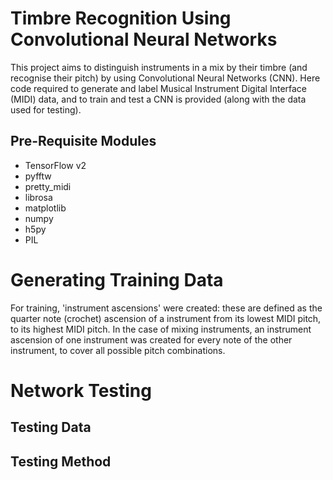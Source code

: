 # Timbre Recognition Using Convolutional Neural Networks
This project aims to distinguish instruments in a mix by their timbre (and recognise their pitch) by using Convolutional Neural Networks (CNN). Here code required to generate and label Musical Instrument Digital Interface (MIDI) data, and to train and test a CNN is provided (along with the data used for testing).
## Pre-Requisite Modules
- TensorFlow v2
- pyfftw
- pretty_midi
- librosa
- matplotlib
- numpy
- h5py
- PIL

# Generating Training Data
For training, 'instrument ascensions' were created: these are defined as the quarter note (crochet) ascension of a instrument from its lowest MIDI pitch, to its highest MIDI pitch. In the case of mixing instruments, an instrument ascension of one instrument was created for every note of the other instrument, to cover all possible pitch combinations.

# Network Testing
## Testing Data

## Testing Method
